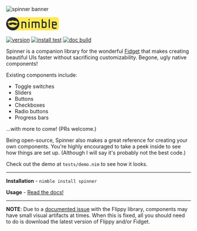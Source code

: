 ![spinner banner](https://knaque.dev/ext/spinner_banner.png)

[![nimble](https://raw.githubusercontent.com/knaque/nimble-tag-2/master/nimble-tag-2.png)](https://github.com/knaque/nimble-tag-2)

[![version](https://nimble.directory/ci/badges/spinner/version.svg)](https://nimble.directory/pkg/spinner)
[![install test](https://nimble.directory/ci/badges/spinner/nimdevel/status.svg)](https://github.com/Knaque/spinner)
[![doc build](https://nimble.directory/ci/badges/spinner/nimdevel/docstatus.svg)](https://knaque.dev/spinner)

Spinner is a companion library for the wonderful
[Fidget](https://github.com/treeform/fidget) that makes creating beautiful UIs faster
without sacrificing customizability. Begone, ugly native components!

Existing components include:
- Toggle switches
- Sliders
- Buttons
- Checkboxes
- Radio buttons
- Progress bars

...with more to come! (PRs welcome.)

Being open-source, Spinner also makes a great reference for creating your own
components. You're highly encouraged to take a peek inside to see how things
are set up. (Although I will say it's probably not the best code.)

Check out the demo at `tests/demo.nim` to see how it looks.

---

**Installation** - `nimble install spinner`

**Usage** - [Read the docs!](https://knaque.dev/spinner)

---

**NOTE**: Due to a [documented issue](https://github.com/treeform/flippy/issues/27)
with the Flippy library, components may have small visual artifacts at times.
When this is fixed, all you should need to do is download the latest version of
Flippy and/or Fidget.
